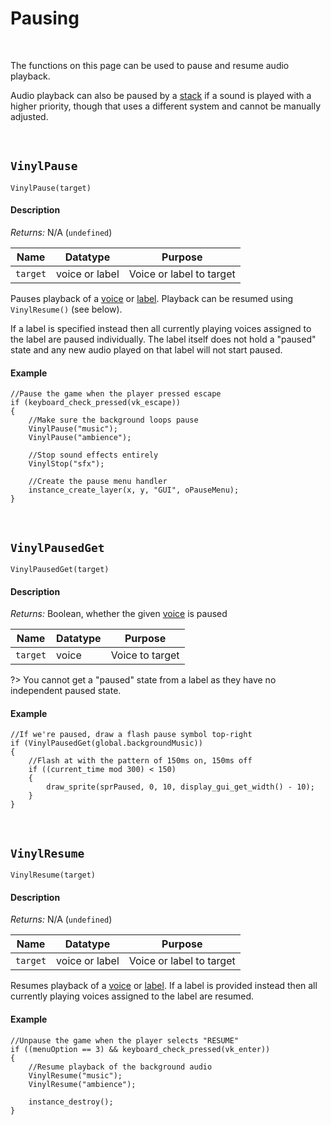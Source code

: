# Pausing

&nbsp;

The functions on this page can be used to pause and resume audio playback.

Audio playback can also be paused by a [stack](Stacks) if a sound is played with a higher priority, though that uses a different system and cannot be manually adjusted.

&nbsp;

## `VinylPause`

`VinylPause(target)`

<!-- tabs:start -->

#### **Description**

*Returns:* N/A (`undefined`)

|Name    |Datatype      |Purpose                 |
|--------|--------------|------------------------|
|`target`|voice or label|Voice or label to target|

Pauses playback of a [voice](Voice) or [label](Label). Playback can be resumed using `VinylResume()` (see below).

If a label is specified instead then all currently playing voices assigned to the label are paused individually. The label itself does not hold a "paused" state and any new audio played on that label will not start paused.

#### **Example**

```gml
//Pause the game when the player pressed escape
if (keyboard_check_pressed(vk_escape))
{
	//Make sure the background loops pause
	VinylPause("music");
	VinylPause("ambience");
    
    //Stop sound effects entirely
    VinylStop("sfx");
    
    //Create the pause menu handler
	instance_create_layer(x, y, "GUI", oPauseMenu);
}
```

<!-- tabs:end -->

&nbsp;

## `VinylPausedGet`

`VinylPausedGet(target)`

<!-- tabs:start -->

#### **Description**

*Returns:* Boolean, whether the given [voice](Terminology) is paused

|Name    |Datatype|Purpose        |
|--------|--------|---------------|
|`target`|voice   |Voice to target|

?> You cannot get a "paused" state from a label as they have no independent paused state.

#### **Example**

```gml
//If we're paused, draw a flash pause symbol top-right
if (VinylPausedGet(global.backgroundMusic))
{
	//Flash at with the pattern of 150ms on, 150ms off
	if ((current_time mod 300) < 150)
	{
		draw_sprite(sprPaused, 0, 10, display_gui_get_width() - 10);
	}
}
```

<!-- tabs:end -->

&nbsp;

## `VinylResume`

`VinylResume(target)`

<!-- tabs:start -->

#### **Description**

*Returns:* N/A (`undefined`)

|Name    |Datatype      |Purpose                 |
|--------|--------------|------------------------|
|`target`|voice or label|Voice or label to target|

Resumes playback of a [voice](Voice) or [label](Label). If a label is provided instead then all currently playing voices assigned to the label are resumed.

#### **Example**

```gml
//Unpause the game when the player selects "RESUME"
if ((menuOption == 3) && keyboard_check_pressed(vk_enter))
{
	//Resume playback of the background audio
	VinylResume("music");
	VinylResume("ambience");
    
    instance_destroy();
}
```

<!-- tabs:end -->